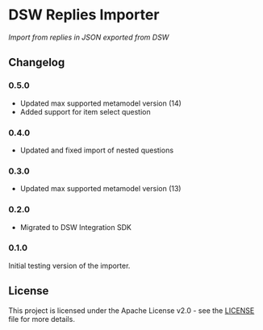 # DSW Replies Importer

*Import from replies in JSON exported from DSW*

## Changelog

### 0.5.0

- Updated max supported metamodel version (14)
- Added support for item select question

### 0.4.0

- Updated and fixed import of nested questions

### 0.3.0

- Updated max supported metamodel version (13)

### 0.2.0

- Migrated to DSW Integration SDK

### 0.1.0

Initial testing version of the importer.

## License

This project is licensed under the Apache License v2.0 - see the
[LICENSE](LICENSE) file for more details.
